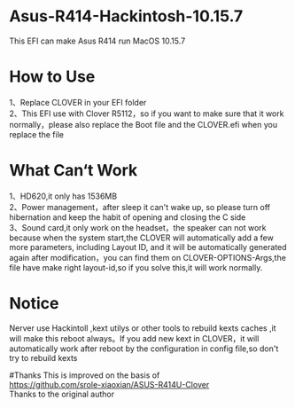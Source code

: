 # Asus-R414-Hackintosh-10.15.7
This EFI can make Asus R414 run MacOS 10.15.7
# How to Use
1、Replace CLOVER in your  EFI folder  
2、This EFI use with Clover R5112，so if you want to make sure that it work normally，please also replace the Boot file and the CLOVER.efi when you replace the file

# What Can‘t Work
1、HD620,it only has 1536MB   
2、Power management，after sleep it can't wake up, so please turn off hibernation and keep the habit of opening and closing the C side    
3、Sound card,it only work on the headset，the speaker can not work because when the system start,the CLOVER  will automatically add a few more parameters, including Layout ID, and it will be automatically generated again after modification，you can find them on CLOVER-OPTIONS-Args,the file have make right layout-id,so if you solve this,it will work normally.  

# Notice

Nerver use Hackintoll ,kext utilys or other tools to rebuild kexts caches ,it will make this reboot always。If you add new kext in CLOVER，it will automatically work after reboot by the configuration in config file,so don't try to rebuild kexts

#Thanks 
This is improved on the basis of   
https://github.com/srole-xiaoxian/ASUS-R414U-Clover  
Thanks to the original author
